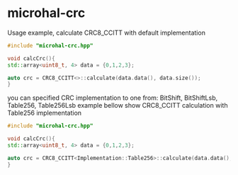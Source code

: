 # microhal-crc

Usage example, calculate CRC8_CCITT with default implementation
```c++
#include "microhal-crc.hpp"

void calcCrc(){
std::array<uint8_t, 4> data = {0,1,2,3};

auto crc = CRC8_CCITT<>::calculate(data.data(), data.size());
}
```

you can specified CRC implementation to one from: BitShift, BitShiftLsb, Table256, Table256Lsb example bellow show CRC8_CCITT calculation with Table256 implementation
```c++
#include "microhal-crc.hpp"

void calcCrc(){
std::array<uint8_t, 4> data = {0,1,2,3};

auto crc = CRC8_CCITT<Implementation::Table256>::calculate(data.data(), data.size());
}
```
